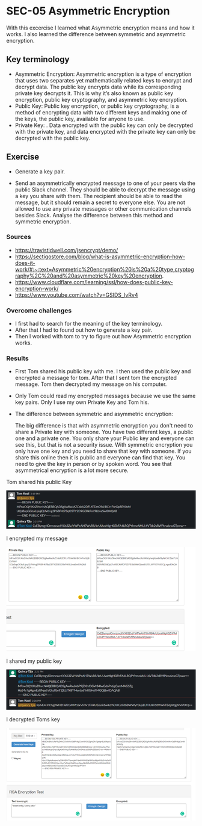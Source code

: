 # SEC-05 Asymmetric Encryption
With this excercise I learned what Asymmetric encryption means and how it works. I also learned the difference between symmetric and asymmetric encryption. 

## Key terminology
- Asymmetric Encryption: Asymmetric encryption is a type of encryption that uses two separates yet mathematically related keys to encrypt and decrypt data. The public key encrypts data while its corresponding private key decrypts it. This is why it’s also known as public key encryption, public key cryptography, and asymmetric key encryption.
- Public Key: Public key encryption, or public key cryptography, is a method of encrypting data with two different keys and making one of the keys, the public key, available for anyone to use. 
- Private Key: . Data encrypted with the public key can only be decrypted with the private key, and data encrypted with the private key can only be decrypted with the public key.
 
## Exercise
- Generate a key pair.

- Send an asymmetrically encrypted message to one of your peers via the public Slack channel. They should be able to decrypt the message using a key you share with them. The recipient should be able to read the message, but it should remain a secret to everyone else.
You are not allowed to use any private messages or other communication channels besides Slack. Analyse the difference between this method and symmetric encryption.

### Sources
- https://travistidwell.com/jsencrypt/demo/ 
- https://sectigostore.com/blog/what-is-asymmetric-encryption-how-does-it-work/#:~:text=Asymmetric%20encryption%20is%20a%20type,cryptography%2C%20and%20asymmetric%20key%20encryption. 
- https://www.cloudflare.com/learning/ssl/how-does-public-key-encryption-work/ 
- https://www.youtube.com/watch?v=GSIDS_lvRv4

### Overcome challenges
- I first had to search for the meaning of the key terminology. 
- After that I had to found out how to generate a key pair.
- Then I worked with tom to try to figure out how Asymmetric encryption works.

### Results
-  First Tom shared his public key with me. I then used the public key and encrypted a message for tom. After that I sent tom the encrypted message. Tom then decrypted my message on his computer. 
- Only Tom could read my encrypted messages because we use the same key pairs. Only I use my own Private Key and Tom his. 

- The difference between symmetric and asymmetric encryption: 

    The big difference is that with asymmetric encryption you don't need to share a Private key with someone. You have two different keys, a public one and a private one. You only share your Public key and everyone can see this, but that is not a security issue. With symmetric encryption you only have one key and you need to share that key with someone. If you share this online then it is public and everyone can find that key. You need to give the key in person or by spoken word. You see that asymmetrical encryption is a lot more secure. 


Tom shared his public Key

![SEC-05](../00_includes/SEC05-1.png)

I encrypted my message

![SEC-05](../00_includes/SEC05-2.png)

I shared my public key

![SEC-05](../00_includes/SEC05-3.png)

I decrypted Toms key

![SEC-05](../00_includes/SEC05-4.png)

 